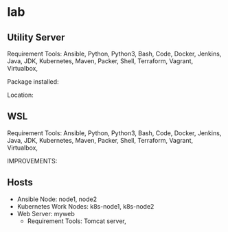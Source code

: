 # lab
## Utility Server

Requirement Tools: Ansible, Python, Python3, Bash, Code, Docker, Jenkins, Java, JDK, Kubernetes, Maven, Packer, Shell, Terraform, Vagrant, Virtualbox, 

Package installed:

Location:

## WSL

Requirement Tools: Ansible, Python, Python3, Bash, Code, Docker, Jenkins, Java, JDK, Kubernetes, Maven, Packer, Shell, Terraform, Vagrant, Virtualbox, 

IMPROVEMENTS:

## Hosts

- Ansible Node: node1, node2
- Kubernetes Work Nodes: k8s-node1, k8s-node2
- Web Server: myweb
  - Requirement Tools: Tomcat server,
  


